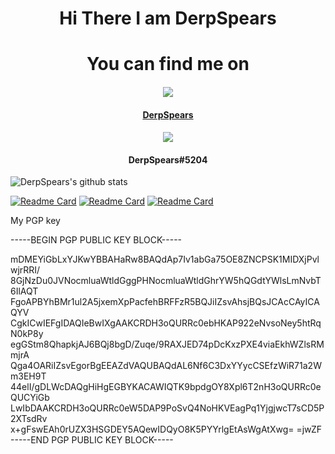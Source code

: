 <h1 align="center">Hi There I am DerpSpears</h1>
<h1 align="center">You can find me on</h1>
<h4 align="center"><a href="https://steamcommunity.com/id/derpspears/"><img src="https://img.icons8.com/fluent/96/000000/steam.png"/> </a> </h4>
       <h4 align="center"> <a href="https://steamcommunity.com/id/derpspears/"> DerpSpears </a> </h4>
<h4 align="center"><img src="https://img.icons8.com/cute-clipart/128/000000/discord-new-logo.png"/> </h4>
  <h4 align="center"> DerpSpears#5204 </h4>

![DerpSpears's github stats](https://github-readme-stats.vercel.app/api?username=derpspears&show_icons=true&theme=cobalt)

[![Readme Card](https://github-readme-stats.vercel.app/api/pin/?username=derpspears&repo=proprietary_vendor_nokia&show_icons=true&theme=cobalt)](https://github.com/DerpSpears/proprietary_vendor_nokia)
[![Readme Card](https://github-readme-stats.vercel.app/api/pin/?username=derpspears&repo=android_device_nokia_NB1T-TWRP&show_icons=true&theme=cobalt)](https://github.com/DerpSpears/android_device_nokia_NB1T-TWRP)
[![Readme Card](https://github-readme-stats.vercel.app/api/pin/?username=derpspears&repo=android_kernel_nokia_umbrella&show_icons=true&theme=cobalt)](https://github.com/DerpSpears/android_kernel_nokia_umbrella)


My PGP key 

-----BEGIN PGP PUBLIC KEY BLOCK-----

mDMEYiGbLxYJKwYBBAHaRw8BAQdAp7Iv1abGa75OE8ZNCPSK1MIDXjPvlwjrRRI/
8GjNzDu0JVNocmluaWtldGggPHNocmluaWtldGhrYW5hQGdtYWlsLmNvbT6IlAQT
FgoAPBYhBMr1ul2A5jxemXpPacfehBRFFzR5BQJiIZsvAhsjBQsJCAcCAyICAQYV
CgkICwIEFgIDAQIeBwIXgAAKCRDH3oQURRc0ebHKAP922eNvsoNey5htRqN0kP8y
egGStm8QhapkjAJ6BQj8bgD/Zuqe/9RAXJED74pDcKxzPXE4viaEkhWZlsRMmjrA
Qga4OARiIZsvEgorBgEEAZdVAQUBAQdAL6Nf6C3DxYYycCSEfzWiR71a2Wm3EH9T
44elI/gDLWcDAQgHiHgEGBYKACAWIQTK9bpdgOY8Xpl6T2nH3oQURRc0eQUCYiGb
LwIbDAAKCRDH3oQURRc0eW5DAP9PoSvQ4NoHKVEagPq1YjgjwcT7sCD5P2XTsdRv
x+gFswEAh0rUZX3HSGDEY5AQewIDQyO8K5PYYrlgEtAsWgAtXwg=
=jwZF
-----END PGP PUBLIC KEY BLOCK-----
